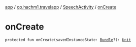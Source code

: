 [app](../../index.md) / [op.hachm1.travelapp](../index.md) / [SpeechActivity](index.md) / [onCreate](./on-create.md)

# onCreate

`protected fun onCreate(savedInstanceState: `[`Bundle`](https://developer.android.com/reference/android/os/Bundle.html)`?): `[`Unit`](https://kotlinlang.org/api/latest/jvm/stdlib/kotlin/-unit/index.html)